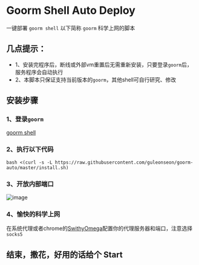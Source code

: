 # Goorm Shell Auto Deploy

一键部署 `goorm shell` 以下简称 `goorm` 科学上网的脚本

## 几点提示：
- 1、安装完程序后，断线或外部vm重置后无需重新安装，只要登录`goorm`后，服务程序会自动执行
- 2、本脚本只保证支持当前版本的`goorm`，其他shell可自行研究、修改

## 安装步骤

### 1、登录`goorm`
[goorm shell](https://ide-run.goorm.io/)

### 2、执行以下代码
`bash <(curl -s -L https://raw.githubusercontent.com/guleonseon/goorm-auto/master/install.sh)`

### 3、开放内部端口
![image](https://github.com/guleonseon/port.png)

### 4、愉快的科学上网
在系统代理或者chrome的[SwithyOmega](https://chrome.google.com/webstore/detail/proxy-switchyomega/padekgcemlokbadohgkifijomclgjgif)配置你的代理服务器和端口，注意选择`socks5`

## 结束，撒花，好用的话给个 Start

